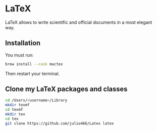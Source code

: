 # LaTeX

LaTeX allows to write scientific and official documents in a most elegant way.

## Installation

You must run:
```bash
brew install --cask mactex
```
Then restart your terminal.

## Clone my LaTeX packages and classes
```bash
cd /Users/<username>/Library
mkdir texmf
cd texmf
mkdir tex
cd tex
git clone https://github.com/julio466/Latex latex
```